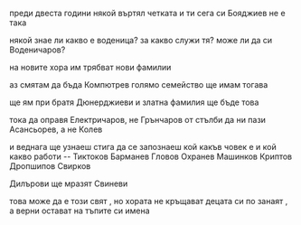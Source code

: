 преди двеста години някой въртял четката
и ти сега си Бояджиев
не е така

някой знае ли какво е воденица?
за какво служи тя?
може ли да си Воденичаров?

на новите хора им трябват нови фамилии

аз смятам да бъда Компютрев
	голямо семейство ще имам тогава

ще ям при братя Дюнерджиеви
	и златна фамилия ще бъде това

тока да оправя Електричаров, не Грънчаров
от стълби да ни пази Асансьорев, а не Колев

и веднага ще узнаеш
стига да се запознаеш
кой какъв човек е
и кой какво работи --
	Тиктоков
	Барманев
	Гловoв
	Охранев
	Машинков
	Криптов
	Дропшипов
	Свирков

Дилърови ще мразят Свиневи

това може да е този свят
, но хората не кръщават
децата си по занаят
, а верни остават
	на тъпите си имена
